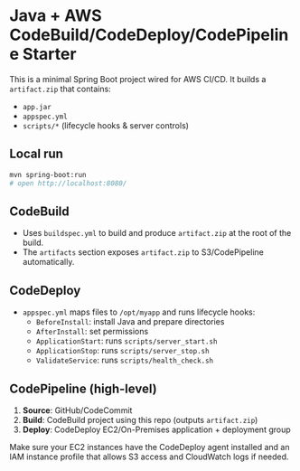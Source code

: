 # Java + AWS CodeBuild/CodeDeploy/CodePipeline Starter

This is a minimal Spring Boot project wired for AWS CI/CD. It builds a `artifact.zip`
that contains:
- `app.jar`
- `appspec.yml`
- `scripts/*` (lifecycle hooks & server controls)

## Local run

```bash
mvn spring-boot:run
# open http://localhost:8080/
```

## CodeBuild

- Uses `buildspec.yml` to build and produce `artifact.zip` at the root of the build.
- The `artifacts` section exposes `artifact.zip` to S3/CodePipeline automatically.

## CodeDeploy

- `appspec.yml` maps files to `/opt/myapp` and runs lifecycle hooks:
  - `BeforeInstall`: install Java and prepare directories
  - `AfterInstall`: set permissions
  - `ApplicationStart`: runs `scripts/server_start.sh`
  - `ApplicationStop`: runs `scripts/server_stop.sh`
  - `ValidateService`: runs `scripts/health_check.sh`

## CodePipeline (high-level)

1. **Source**: GitHub/CodeCommit
2. **Build**: CodeBuild project using this repo (outputs `artifact.zip`)
3. **Deploy**: CodeDeploy EC2/On-Premises application + deployment group

Make sure your EC2 instances have the CodeDeploy agent installed and an IAM instance profile
that allows S3 access and CloudWatch logs if needed.
